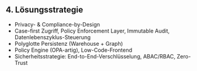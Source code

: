 ## 4. Lösungsstrategie
- Privacy- & Compliance-by-Design
- Case-first Zugriff, Policy Enforcement Layer, Immutable Audit, Datenlebenszyklus-Steuerung
- Polyglotte Persistenz (Warehouse + Graph)
- Policy Engine (OPA-artig), Low-Code-Frontend
- Sicherheitsstrategie: End-to-End-Verschlüsselung, ABAC/RBAC, Zero-Trust 